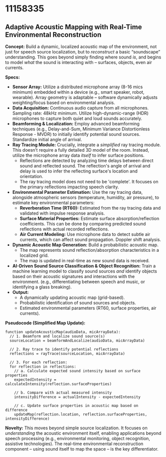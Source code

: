 # 11158335

## Adaptive Acoustic Mapping with Real-Time Environmental Reconstruction

**Concept:** Build a dynamic, localized acoustic map of the environment, not just for speech source localization, but to *reconstruct* a basic “soundscape” understanding. This goes beyond simply finding where sound *is*, and begins to model *what* the sound is interacting with – surfaces, objects, even air currents.

**Specs:**

*   **Sensor Array:** Utilize a distributed microphone array (8-16 mics minimum) embedded within a device (e.g., smart speaker, robot, wearable). Array geometry is adaptable – software dynamically adjusts weighting/focus based on environmental analysis.
*   **Data Acquisition:** Continuous audio capture from all microphones. Sampling rate: 48kHz minimum. Utilize high-dynamic-range (HDR) microphones to capture both quiet and loud sounds accurately.
*   **Beamforming & Localization:** Employ advanced beamforming techniques (e.g., Delay-and-Sum, Minimum Variance Distortionless Response - MVDR) to initially identify potential sound sources. Standardize initial angle of arrival.
*   **Ray Tracing Module:** Crucially, integrate a *simplified* ray tracing module. This doesn’t require a fully detailed 3D model of the room. Instead, utilize the microphone array data *itself* to infer surface positions.
    *   Reflections are detected by analyzing time delays between direct sound and reflected sound. The reflection's angle of arrival and delay is used to infer the reflecting surface's location and orientation.
    *   The ray tracing model does not need to be 'complete'. It focuses on the primary reflections impacting speech clarity.
*   **Environmental Parameter Estimation:** Use the ray tracing data, alongside atmospheric sensors (temperature, humidity, air pressure), to estimate key environmental parameters:
    *   **Reverberation Time (RT60):** Estimated from the ray tracing data and validated with impulse response analysis.
    *   **Surface Material Properties:** Estimate surface absorption/reflection coefficients. This can be done by comparing predicted sound reflections with actual recorded reflections.
    *   **Air Current Modeling:** Use microphone data to detect subtle air currents, which can affect sound propagation. Doppler shift analysis.
*   **Dynamic Acoustic Map Generation:** Build a probabilistic acoustic map.
    *   The map represents sound reflection/absorption characteristics in a localized grid.
    *   The map is updated in real-time as new sound data is received.
*   **AI-Driven Sound Source Classification & Object Recognition:** Train a machine learning model to classify sound sources *and* identify objects based on their acoustic signatures and interactions with the environment. (e.g., differentiating between speech and music, or identifying a glass breaking).
*   **Output:**
    *   A dynamically updating acoustic map (grid-based).
    *   Probabilistic identification of sound sources and objects.
    *   Estimated environmental parameters (RT60, surface properties, air currents).

**Pseudocode (Simplified Map Update):**

```
function updateAcousticMap(audioData, micArrayData):
  // 1. Beamform and localize sound source(s)
  sourceLocation = beamformAndLocalize(audioData, micArrayData)

  // 2. Ray trace to identify potential reflections
  reflections = rayTrace(sourceLocation, micArrayData)

  // 3. For each reflection:
  for reflection in reflections:
    // a. Calculate expected sound intensity based on surface properties
    expectedIntensity = calculateIntensity(reflection.surfaceProperties)

    // b. Compare with actual measured intensity
    intensityDifference = actualIntensity - expectedIntensity

    // c. Update surface properties in acoustic map based on difference
    updateMap(reflection.location, reflection.surfaceProperties, intensityDifference)
```

**Novelty:** This moves beyond simple source localization. It focuses on *understanding* the acoustic environment itself, enabling applications beyond speech processing (e.g., environmental monitoring, object recognition, assistive technologies). The real-time environmental reconstruction component – using sound itself to map the space – is the key differentiator.